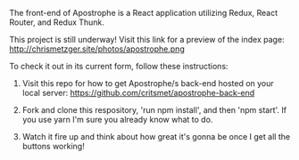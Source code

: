 The front-end of Apostrophe is a React application utilizing Redux, React Router, and Redux Thunk.

This project is still underway! Visit this link for a preview of the index page: http://chrismetzger.site/photos/apostrophe.png

To check it out in its current form, follow these instructions:

1) Visit this repo for how to get Apostrophe/s back-end hosted on your local server: https://github.com/critsmet/apostrophe-back-end

2) Fork and clone this respository, 'run npm install', and then 'npm start'. If you use yarn I'm sure you already know what to do.

3) Watch it fire up and think about how great it's gonna be once I get all the buttons working!

